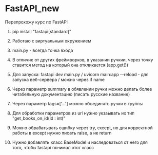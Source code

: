 # FastAPI_new
Перепрохожу курс по FastAPI

1) pip install "fastapi[standard]"
2) Работаю с виртуальным окружением
3) main.py - всегда точка входа
4) В отличие от других фреймворков, в указании ручкии, через точку ставится метод на который она откликается (app.get())

5) Для запуска: fastapi dev main.py / uvicorn main:app --reload - для запуска веб-сервера  / можно через if name
6) Через параметр summary в обявлении ручки можно делать более читабельную документацию (писать русские название)
7) Через параметр tags=['...'] можно объединять ручки в группы

8) Для обработки параметров из url нужно укзаывать их тип "get_books_on_id(id : int)"
9) Можно обрабатывать ошибку через try, except, но для корректной работы в except нужно писать raise, а не return
10) Нужно добавлять класс BaseModel и наследоваться от него для того, чтобы fastapi понимал этот класс 